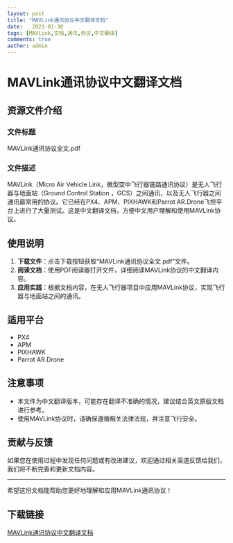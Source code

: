 ```yaml
---
layout: post
title: "MAVLink通讯协议中文翻译文档"
date:   2021-01-30
tags: [MAVLink,文档,通讯,协议,中文翻译]
comments: true
author: admin
---
```

# MAVLink通讯协议中文翻译文档

## 资源文件介绍

### 文件标题
MAVLink通讯协议全文.pdf

### 文件描述
MAVLink（Micro Air Vehicle Link，微型空中飞行器链路通讯协议）是无人飞行器与地面站（Ground Control Station ，GCS）之间通讯，以及无人飞行器之间通讯最常用的协议。它已经在PX4、APM、PIXHAWK和Parrot AR.Drone飞控平台上进行了大量测试。这是中文翻译文档，方便中文用户理解和使用MAVLink协议。

## 使用说明

1. **下载文件**：点击下载按钮获取“MAVLink通讯协议全文.pdf”文件。
2. **阅读文档**：使用PDF阅读器打开文件，详细阅读MAVLink协议的中文翻译内容。
3. **应用实践**：根据文档内容，在无人飞行器项目中应用MAVLink协议，实现飞行器与地面站之间的通讯。

## 适用平台

- PX4
- APM
- PIXHAWK
- Parrot AR.Drone

## 注意事项

- 本文件为中文翻译版本，可能存在翻译不准确的情况，建议结合英文原版文档进行参考。
- 使用MAVLink协议时，请确保遵循相关法律法规，并注意飞行安全。

## 贡献与反馈

如果您在使用过程中发现任何问题或有改进建议，欢迎通过相关渠道反馈给我们，我们将不断完善和更新文档内容。

---

希望这份文档能帮助您更好地理解和应用MAVLink通讯协议！

## 下载链接

[MAVLink通讯协议中文翻译文档](https://pan.quark.cn/s/0d4d29a090ad)